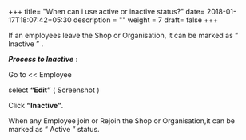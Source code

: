 +++
title= "When can i use active or inactive status?"
date= 2018-01-17T18:07:42+05:30
description = ""
weight = 7
draft= false
+++



If an employees leave the Shop or Organisation, it can be marked as “ Inactive ” . 

**_Process to Inactive_** :

Go to << Employee

select **“Edit”** ( Screenshot )

Click  **“Inactive”**.

When any Employee join or Rejoin the Shop or Organisation,it can be marked as “ Active ” status. 

